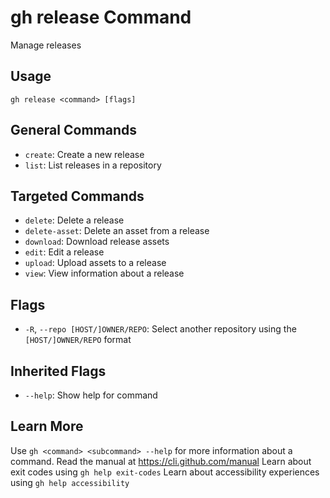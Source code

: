 # gh release Command

Manage releases

## Usage

```
gh release <command> [flags]
```

## General Commands

*   `create`: Create a new release
*   `list`: List releases in a repository

## Targeted Commands

*   `delete`: Delete a release
*   `delete-asset`: Delete an asset from a release
*   `download`: Download release assets
*   `edit`: Edit a release
*   `upload`: Upload assets to a release
*   `view`: View information about a release

## Flags

*   `-R`, `--repo [HOST/]OWNER/REPO`: Select another repository using the `[HOST/]OWNER/REPO` format

## Inherited Flags

*   `--help`: Show help for command

## Learn More

Use `gh <command> <subcommand> --help` for more information about a command.
Read the manual at https://cli.github.com/manual
Learn about exit codes using `gh help exit-codes`
Learn about accessibility experiences using `gh help accessibility`
